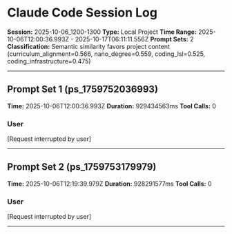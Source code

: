 # Claude Code Session Log

**Session:** 2025-10-06_1200-1300
**Type:** Local Project
**Time Range:** 2025-10-06T12:00:36.993Z - 2025-10-17T06:11:11.556Z
**Prompt Sets:** 2
**Classification:** Semantic similarity favors project content (curriculum_alignment=0.566, nano_degree=0.559, coding_lsl=0.525, coding_infrastructure=0.475)

---

<a name="ps_1759752036993"></a>
## Prompt Set 1 (ps_1759752036993)

**Time:** 2025-10-06T12:00:36.993Z
**Duration:** 929434563ms
**Tool Calls:** 0

### User

[Request interrupted by user]

---

<a name="ps_1759753179979"></a>
## Prompt Set 2 (ps_1759753179979)

**Time:** 2025-10-06T12:19:39.979Z
**Duration:** 928291577ms
**Tool Calls:** 0

### User

[Request interrupted by user]

---

